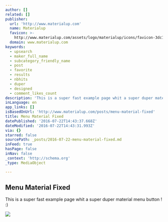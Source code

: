 ```yaml
---
author: []
related: []
publisher:
  url: 'http://www.materialup.com'
  name: Materialup
  favicon: >-
    http://www.materialup.com/assets/logo/materialup/icons/favicon-3dc1448ce95e68339567e62aa9ae2be78d4724d8b3ef34948339fa7e45cd0839.ico
  domain: www.materialup.com
keywords:
  - upsearch
  - maker_full_name
  - subcategory_friendly_name
  - post
  - favorite
  - results
  - nbhits
  - duper
  - designed
  - comment_likes_count
description: 'This is a super fast example page whit a super duper material menu button ! :)'
inLanguage: en
app_links: []
isBasedOnUrl: 'http://www.materialup.com/posts/menu-material-fixed'
title: Menu Material Fixed
datePublished: '2016-07-22T14:43:37.668Z'
dateModified: '2016-07-22T14:43:31.993Z'
via: {}
starred: false
sourcePath: _posts/2016-07-22-menu-material-fixed.md
inFeed: true
hasPage: false
inNav: false
_context: 'http://schema.org'
_type: MediaObject

---
```

<article style=""><h1>Menu Material Fixed</h1><p>This is a super fast example page whit a super duper material menu button ! :)</p><img src="http://assets.materialup.com/uploads/3e08f78e-7b8c-4237-a43c-5274e1c98739/preview.gif" /></article>